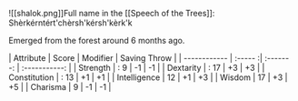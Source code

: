 ![[shalok.png]]Full name in the [[Speech of the Trees]]: Shèrkérntért'chèrsh'kérsh'kèrk'k

Emerged from the forest around 6 months ago.

| Attribute    | Score | Modifier | Saving Throw |
| ------------ | :----- :| :-------:  |  :-----------: |
| Strength     | : 9     | -1       | -1           |
| Dextarity    |  : 17    | +3       | +3           |
| Constitution | : 13    | +1       | +1           |
| Intelligence | 12    | +1       | +3           |
| Wisdom       | 17    | +3       | +5           |
| Charisma     | 9     | -1       | -1           |


